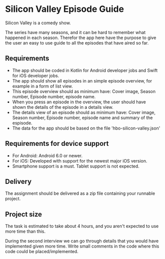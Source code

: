 Silicon Valley Episode Guide
=============================

Silicon Valley is a comedy show.

The series have many seasons, and it can be hard to remember what happened in each season. Therefor the app here have the purpose to give the user an easy to use guide to all the episodes that have aired so far.


Requirements
-----------------

  * The app should be coded in Kotlin for Android developer jobs and Swift for iOS developer jobs.
  * The app should show all episodes in an simple episode overview, for example in a form of list view.
  * This episode overview should as minimum have: Cover image, Season number, Episode number, episode name.
  * When you press an episode in the overview, the user should have shown the details of the episode in a details view.
  * The details view of an episode should as minimum have: Cover image, Season number, Episode number, episode name and summary of the espisode.
  * The data for the app should be based on the file 'hbo-silicon-valley.json'


Requirements for device support
----------------------------------

  * For Android: Android 6.0 or newer.
  * For iOS: Developed with support for the newest major iOS version.
  * Smartphone support is a must. Tablet support is not expected.


Delivery
----------

The assignment should be delivered as a zip file containing your runnable project.


Project size
------------------

The task is estimated to take about 4 hours, and you aren't expected to use more time than this.

During the second interview we can go through details that you would have implemented given more time. Write small comments in the code where this code could be placed/implemented.